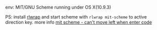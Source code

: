 env: MIT/GNU Scheme running under OS X(10.9.3)

PS: install [rlwrap][1] and start scheme with `rlwrap mit-scheme` to active direction key. more info [mit scheme - can't move left when enter code][2]

[1]:http://utopia.knoware.nl/~hlub/rlwrap/#rlwrap
[2]:http://stackoverflow.com/questions/27648559/mit-scheme-cant-move-left-when-enter-code
